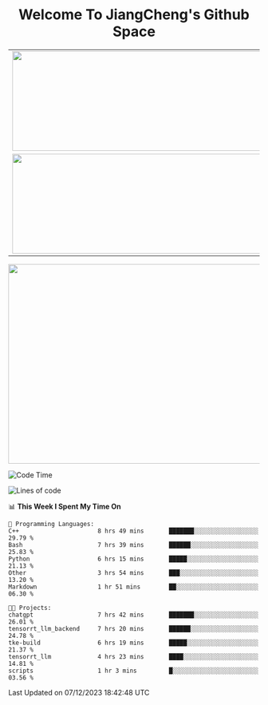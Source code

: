<h1 align="center">Welcome To JiangCheng's Github Space</h1>

<table align="center" frame="void" rules="none" >
  <tr>
    <td>
      <div align="center"> <img height="200px" width="500px"  src="https://github-readme-stats.vercel.app/api?username=thisjiang&hide_title=true&hide_border=true&layout=compact&show_icons=trueline_height=21&text_color=000&icon_color=000&bg_color=0,ea6161,ffc64d,fffc4d,52fa5a&theme=graywhite" /> </div>
    </td>
    <td>
      <div align="center"> <img height="200px" width="500px" src="https://github-readme-stats.vercel.app/api/top-langs/?username=thisjiang&hide_title=true&hide_border=true&layout=compact&langs_count=6&text_color=000&icon_color=fff&bg_color=0,52fa5a,4dfcff,c64dff&theme=graywhite" /> </div>
    </td>
  </tr>
  <tr>
    <td>
      <div align="center"> <img height="200px" width="500px" src="https://github-readme-streak-stats.herokuapp.com/?user=thisjiang&hide_title=true&hide_border=true&layout=compact&langs_count=6" /> </div>
    </td>
    <td>
      <div align="center"> 
      <a href="https://github.com/" target="_blank"><img style="margin: 10px" src="https://profilinator.rishav.dev/skills-assets/git-scm-icon.svg" alt="Git" height="50" /></a>  
      <a href="https://www.linux.org/" target="_blank"><img style="margin: 10px" src="https://profilinator.rishav.dev/skills-assets/linux-original.svg" alt="Linux" height="50" /></a>  
      <a href="https://www.gnu.org/software/bash/" target="_blank"><img style="margin: 10px" src="https://profilinator.rishav.dev/skills-assets/gnu_bash-icon.svg" alt="Bash" height="50" /></a>  
      </div>
    </td>
  </tr>
</table>

<div align="center"> <img height="400px" width="1000px" src="https://github-readme-activity-graph.cyclic.app/graph?username=thisjiang&theme=react&hide_title=true&hide_border=true&layout=compact&langs_count=6" /> </div></td>

<!--START_SECTION:waka-->
![Code Time](http://img.shields.io/badge/Code%20Time-588%20hrs%2013%20mins-blue)

![Lines of code](https://img.shields.io/badge/From%20Hello%20World%20I%27ve%20Written-752.8%20thousand%20lines%20of%20code-blue)

📊 **This Week I Spent My Time On** 

```text
💬 Programming Languages: 
C++                      8 hrs 49 mins       ███████░░░░░░░░░░░░░░░░░░   29.79 % 
Bash                     7 hrs 39 mins       ██████░░░░░░░░░░░░░░░░░░░   25.83 % 
Python                   6 hrs 15 mins       █████░░░░░░░░░░░░░░░░░░░░   21.13 % 
Other                    3 hrs 54 mins       ███░░░░░░░░░░░░░░░░░░░░░░   13.20 % 
Markdown                 1 hr 51 mins        ██░░░░░░░░░░░░░░░░░░░░░░░   06.30 % 

🐱‍💻 Projects: 
chatgpt                  7 hrs 42 mins       ███████░░░░░░░░░░░░░░░░░░   26.01 % 
tensorrt_llm_backend     7 hrs 20 mins       ██████░░░░░░░░░░░░░░░░░░░   24.78 % 
tke-build                6 hrs 19 mins       █████░░░░░░░░░░░░░░░░░░░░   21.37 % 
tensorrt_llm             4 hrs 23 mins       ████░░░░░░░░░░░░░░░░░░░░░   14.81 % 
scripts                  1 hr 3 mins         █░░░░░░░░░░░░░░░░░░░░░░░░   03.56 % 
```


 Last Updated on 07/12/2023 18:42:48 UTC
<!--END_SECTION:waka-->

